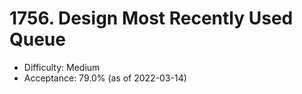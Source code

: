 # 1756. Design Most Recently Used Queue
- Difficulty: Medium
- Acceptance: 79.0% (as of 2022-03-14)
